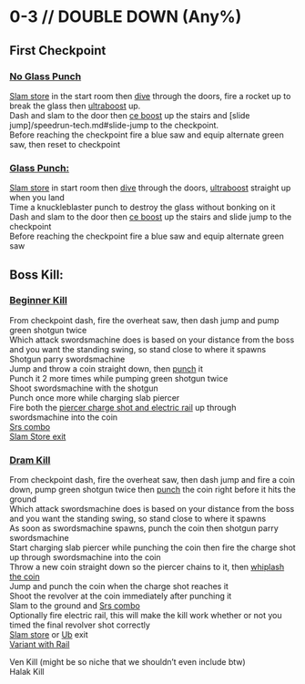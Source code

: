 # 0-3 // DOUBLE DOWN (Any%)


## First Checkpoint

### [No Glass Punch](https://youtu.be/YXRGVLAIi8g) 
[Slam store](/speedrun-tech.md#slam-store) in the start room then [dive](/speedrun-tech.md#dives) through the doors, fire a rocket up to break the glass then [ultraboost](/speedrun-tech.md#ub-ultraboost) up.<br/>
Dash and slam to the door then [ce boost](/speedrun-tech.md#ce-boost-core-eject-boost) up the stairs and [slide jump]/speedrun-tech.md#slide-jump to the checkpoint.<br/> 
Before reaching the checkpoint fire a blue saw and equip alternate green saw, then reset to checkpoint<br/>

### [Glass Punch:](https://youtu.be/d2fQyOw1ij8)
[Slam store](/speedrun-tech.md#slam-store) in start room then [dive](/speedrun-tech.md#dives) through the doors, [ultraboost](/speedrun-tech.md#ub-ultraboost) straight up when you land<br/>
Time a knuckleblaster punch to destroy the glass without bonking on it<br/>
Dash and slam to the door then [ce boost](/speedrun-tech.md#ce-boost-core-eject-boost) up the stairs and slide jump to the checkpoint<br/>
Before reaching the checkpoint fire a blue saw and equip alternate green saw<br/>


## Boss Kill:

### [Beginner Kill](https://youtu.be/NuyWS2TPZNc)
From checkpoint dash, fire the overheat saw, then dash jump and pump green shotgun twice <br/>
Which attack swordsmachine does is based on your distance from the boss and you want the standing swing, so stand close to where it spawns<br/>
Shotgun parry swordsmachine <br/>
Jump and throw a coin straight down, then [punch](/speedrun-tech.md#coin-punch) it<br/>
Punch it 2 more times while pumping green shotgun twice<br/>
Shoot swordsmachine with the shotgun<br/>
Punch once more while charging slab piercer<br/>
Fire both the [piercer charge shot and electric rail](/speedrun-tech.md#ricostacks) up through swordsmachine into the coin<br/>
[Srs combo](/speedrun-tech.md#srs-combo)<br/>
[Slam Store exit](/speedrun-tech.md#slam-store-exit)<br/>

### [Dram Kill](https://youtu.be/qv7w8ds2ejs)
From checkpoint dash, fire the overheat saw, then dash jump and fire a coin down, pump green shotgun twice then [punch](/speedrun-tech.md#coin-punch) the coin right before it hits the ground <br/>
Which attack swordsmachine does is based on your distance from the boss and you want the standing swing, so stand close to where it spawns<br/>
As soon as swordsmachine spawns, punch the coin then shotgun parry swordsmachine<br/>
Start charging slab piercer while punching the coin then fire the charge shot up through swordsmachine into the coin<br/>
Throw a new coin straight down so the piercer chains to it, then [whiplash the coin](/speedrun-tech.md#ricostacks)<br/>
Jump and punch the coin when the charge shot reaches it<br/>
Shoot the revolver at the coin immediately after punching it<br/>
Slam to the ground and [Srs combo](/speedrun-tech.md#srs-combo)<br/>
Optionally fire electric rail, this will make the kill work whether or not you timed the final revolver shot correctly<br/>
[Slam store](/speedrun-tech.md#slam-store-exit) or [Ub](/speedrun-tech.md#ub-exit) exit<br/>
[Variant with Rail](https://youtu.be/PVueus2QFK8) <br/>

Ven Kill (might be so niche that we shouldn’t even include btw)<br/>
Halak Kill<br/>